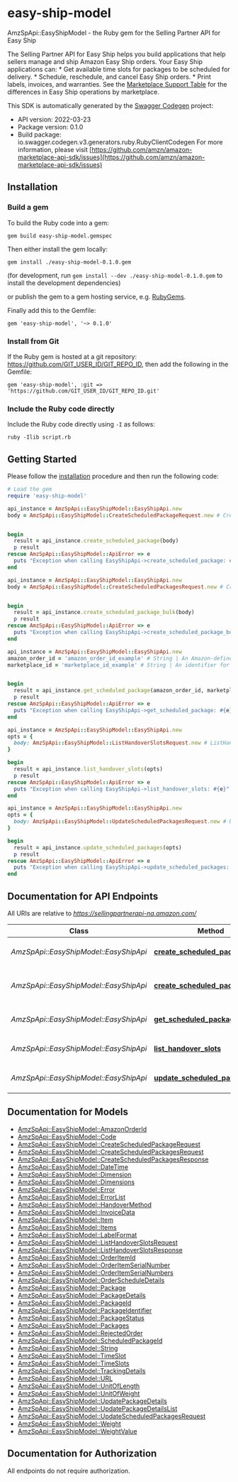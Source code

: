# easy-ship-model

AmzSpApi::EasyShipModel - the Ruby gem for the Selling Partner API for Easy Ship

The Selling Partner API for Easy Ship helps you build applications that help sellers manage and ship Amazon Easy Ship orders.  Your Easy Ship applications can:  * Get available time slots for packages to be scheduled for delivery.  * Schedule, reschedule, and cancel Easy Ship orders.  * Print labels, invoices, and warranties.  See the [Marketplace Support Table](doc:easyship-api-v2022-03-23-use-case-guide#marketplace-support-table) for the differences in Easy Ship operations by marketplace.

This SDK is automatically generated by the [Swagger Codegen](https://github.com/swagger-api/swagger-codegen) project:

- API version: 2022-03-23
- Package version: 0.1.0
- Build package: io.swagger.codegen.v3.generators.ruby.RubyClientCodegen
For more information, please visit [https://github.com/amzn/amazon-marketplace-api-sdk/issues](https://github.com/amzn/amazon-marketplace-api-sdk/issues)

## Installation

### Build a gem

To build the Ruby code into a gem:

```shell
gem build easy-ship-model.gemspec
```

Then either install the gem locally:

```shell
gem install ./easy-ship-model-0.1.0.gem
```
(for development, run `gem install --dev ./easy-ship-model-0.1.0.gem` to install the development dependencies)

or publish the gem to a gem hosting service, e.g. [RubyGems](https://rubygems.org/).

Finally add this to the Gemfile:

    gem 'easy-ship-model', '~> 0.1.0'

### Install from Git

If the Ruby gem is hosted at a git repository: https://github.com/GIT_USER_ID/GIT_REPO_ID, then add the following in the Gemfile:

    gem 'easy-ship-model', :git => 'https://github.com/GIT_USER_ID/GIT_REPO_ID.git'

### Include the Ruby code directly

Include the Ruby code directly using `-I` as follows:

```shell
ruby -Ilib script.rb
```

## Getting Started

Please follow the [installation](#installation) procedure and then run the following code:
```ruby
# Load the gem
require 'easy-ship-model'

api_instance = AmzSpApi::EasyShipModel::EasyShipApi.new
body = AmzSpApi::EasyShipModel::CreateScheduledPackageRequest.new # CreateScheduledPackageRequest | 


begin
  result = api_instance.create_scheduled_package(body)
  p result
rescue AmzSpApi::EasyShipModel::ApiError => e
  puts "Exception when calling EasyShipApi->create_scheduled_package: #{e}"
end

api_instance = AmzSpApi::EasyShipModel::EasyShipApi.new
body = AmzSpApi::EasyShipModel::CreateScheduledPackagesRequest.new # CreateScheduledPackagesRequest | 


begin
  result = api_instance.create_scheduled_package_bulk(body)
  p result
rescue AmzSpApi::EasyShipModel::ApiError => e
  puts "Exception when calling EasyShipApi->create_scheduled_package_bulk: #{e}"
end

api_instance = AmzSpApi::EasyShipModel::EasyShipApi.new
amazon_order_id = 'amazon_order_id_example' # String | An Amazon-defined order identifier. Identifies the order that the seller wants to deliver using Amazon Easy Ship.
marketplace_id = 'marketplace_id_example' # String | An identifier for the marketplace in which the seller is selling.


begin
  result = api_instance.get_scheduled_package(amazon_order_id, marketplace_id)
  p result
rescue AmzSpApi::EasyShipModel::ApiError => e
  puts "Exception when calling EasyShipApi->get_scheduled_package: #{e}"
end

api_instance = AmzSpApi::EasyShipModel::EasyShipApi.new
opts = { 
  body: AmzSpApi::EasyShipModel::ListHandoverSlotsRequest.new # ListHandoverSlotsRequest | 
}

begin
  result = api_instance.list_handover_slots(opts)
  p result
rescue AmzSpApi::EasyShipModel::ApiError => e
  puts "Exception when calling EasyShipApi->list_handover_slots: #{e}"
end

api_instance = AmzSpApi::EasyShipModel::EasyShipApi.new
opts = { 
  body: AmzSpApi::EasyShipModel::UpdateScheduledPackagesRequest.new # UpdateScheduledPackagesRequest | 
}

begin
  result = api_instance.update_scheduled_packages(opts)
  p result
rescue AmzSpApi::EasyShipModel::ApiError => e
  puts "Exception when calling EasyShipApi->update_scheduled_packages: #{e}"
end
```

## Documentation for API Endpoints

All URIs are relative to *https://sellingpartnerapi-na.amazon.com/*

Class | Method | HTTP request | Description
------------ | ------------- | ------------- | -------------
*AmzSpApi::EasyShipModel::EasyShipApi* | [**create_scheduled_package**](docs/EasyShipApi.md#create_scheduled_package) | **POST** /easyShip/2022-03-23/package | 
*AmzSpApi::EasyShipModel::EasyShipApi* | [**create_scheduled_package_bulk**](docs/EasyShipApi.md#create_scheduled_package_bulk) | **POST** /easyShip/2022-03-23/packages/bulk | 
*AmzSpApi::EasyShipModel::EasyShipApi* | [**get_scheduled_package**](docs/EasyShipApi.md#get_scheduled_package) | **GET** /easyShip/2022-03-23/package | 
*AmzSpApi::EasyShipModel::EasyShipApi* | [**list_handover_slots**](docs/EasyShipApi.md#list_handover_slots) | **POST** /easyShip/2022-03-23/timeSlot | 
*AmzSpApi::EasyShipModel::EasyShipApi* | [**update_scheduled_packages**](docs/EasyShipApi.md#update_scheduled_packages) | **PATCH** /easyShip/2022-03-23/package | 

## Documentation for Models

 - [AmzSpApi::EasyShipModel::AmazonOrderId](docs/AmazonOrderId.md)
 - [AmzSpApi::EasyShipModel::Code](docs/Code.md)
 - [AmzSpApi::EasyShipModel::CreateScheduledPackageRequest](docs/CreateScheduledPackageRequest.md)
 - [AmzSpApi::EasyShipModel::CreateScheduledPackagesRequest](docs/CreateScheduledPackagesRequest.md)
 - [AmzSpApi::EasyShipModel::CreateScheduledPackagesResponse](docs/CreateScheduledPackagesResponse.md)
 - [AmzSpApi::EasyShipModel::DateTime](docs/DateTime.md)
 - [AmzSpApi::EasyShipModel::Dimension](docs/Dimension.md)
 - [AmzSpApi::EasyShipModel::Dimensions](docs/Dimensions.md)
 - [AmzSpApi::EasyShipModel::Error](docs/Error.md)
 - [AmzSpApi::EasyShipModel::ErrorList](docs/ErrorList.md)
 - [AmzSpApi::EasyShipModel::HandoverMethod](docs/HandoverMethod.md)
 - [AmzSpApi::EasyShipModel::InvoiceData](docs/InvoiceData.md)
 - [AmzSpApi::EasyShipModel::Item](docs/Item.md)
 - [AmzSpApi::EasyShipModel::Items](docs/Items.md)
 - [AmzSpApi::EasyShipModel::LabelFormat](docs/LabelFormat.md)
 - [AmzSpApi::EasyShipModel::ListHandoverSlotsRequest](docs/ListHandoverSlotsRequest.md)
 - [AmzSpApi::EasyShipModel::ListHandoverSlotsResponse](docs/ListHandoverSlotsResponse.md)
 - [AmzSpApi::EasyShipModel::OrderItemId](docs/OrderItemId.md)
 - [AmzSpApi::EasyShipModel::OrderItemSerialNumber](docs/OrderItemSerialNumber.md)
 - [AmzSpApi::EasyShipModel::OrderItemSerialNumbers](docs/OrderItemSerialNumbers.md)
 - [AmzSpApi::EasyShipModel::OrderScheduleDetails](docs/OrderScheduleDetails.md)
 - [AmzSpApi::EasyShipModel::Package](docs/Package.md)
 - [AmzSpApi::EasyShipModel::PackageDetails](docs/PackageDetails.md)
 - [AmzSpApi::EasyShipModel::PackageId](docs/PackageId.md)
 - [AmzSpApi::EasyShipModel::PackageIdentifier](docs/PackageIdentifier.md)
 - [AmzSpApi::EasyShipModel::PackageStatus](docs/PackageStatus.md)
 - [AmzSpApi::EasyShipModel::Packages](docs/Packages.md)
 - [AmzSpApi::EasyShipModel::RejectedOrder](docs/RejectedOrder.md)
 - [AmzSpApi::EasyShipModel::ScheduledPackageId](docs/ScheduledPackageId.md)
 - [AmzSpApi::EasyShipModel::String](docs/String.md)
 - [AmzSpApi::EasyShipModel::TimeSlot](docs/TimeSlot.md)
 - [AmzSpApi::EasyShipModel::TimeSlots](docs/TimeSlots.md)
 - [AmzSpApi::EasyShipModel::TrackingDetails](docs/TrackingDetails.md)
 - [AmzSpApi::EasyShipModel::URL](docs/URL.md)
 - [AmzSpApi::EasyShipModel::UnitOfLength](docs/UnitOfLength.md)
 - [AmzSpApi::EasyShipModel::UnitOfWeight](docs/UnitOfWeight.md)
 - [AmzSpApi::EasyShipModel::UpdatePackageDetails](docs/UpdatePackageDetails.md)
 - [AmzSpApi::EasyShipModel::UpdatePackageDetailsList](docs/UpdatePackageDetailsList.md)
 - [AmzSpApi::EasyShipModel::UpdateScheduledPackagesRequest](docs/UpdateScheduledPackagesRequest.md)
 - [AmzSpApi::EasyShipModel::Weight](docs/Weight.md)
 - [AmzSpApi::EasyShipModel::WeightValue](docs/WeightValue.md)

## Documentation for Authorization

 All endpoints do not require authorization.

